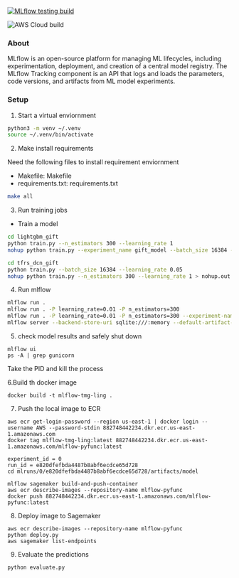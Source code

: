 [![MLflow testing build](https://github.com/tmg-ling/mlflow-tmg-ling/actions/workflows/main.yml/badge.svg)](https://github.com/tmg-ling/mlflow-tmg-ling/actions/workflows/main.yml)

![AWS Cloud build](https://codebuild.us-east-1.amazonaws.com/badges?uuid=eyJlbmNyeXB0ZWREYXRhIjoidkVqS2xWdGpvOHFCZ2hFd3BqalJoQ3gvT21GUXg1YjNxd0FFRFhyRStnSkVIT3dhNmloNksxVlNXTnBOSm8zVFQxdFFzbGNVSVZ2cHBVT3ZVb2tBOFlrPSIsIml2UGFyYW1ldGVyU3BlYyI6IjdhRnNJZ1pCN3BRKy92b0wiLCJtYXRlcmlhbFNldFNlcmlhbCI6MX0%3D&branch=main)

### About

MLflow is an open-source platform for managing ML lifecycles, including experimentation, deployment, and creation of a
central model registry. The MLflow Tracking component is an API that logs and loads the parameters, code versions, and
artifacts from ML model experiments.

### Setup

1. Start a virtual enviornment

```bash
python3 -m venv ~/.venv                  
source ~/.venv/bin/activate 
```

2. Make install requirements

Need the following files to install requirement enviornment

- Makefile: Makefile
- requirements.txt: requirements.txt

```bash
make all
```

3. Run training jobs

- Train a model 

```bash
cd lightgbm_gift
python train.py --n_estimators 300 --learning_rate 1
nohup python train.py --experiment_name gift_model --batch_size 16384 --learning_rate 0.1 > nohup.out 2>&1 &

cd tfrs_dcn_gift
python train.py --batch_size 16384 --learning_rate 0.05
nohup python train.py --n_estimators 300 --learning_rate 1 > nohup.out 2>&1 &
```

4. Run mlflow

```bash
mlflow run .
mlflow run . -P learning_rate=0.01 -P n_estimators=300 
mlflow run . -P learning_rate=0.01 -P n_estimators=300 --experiment-name Baseline_Predictions
mlflow server --backend-store-uri sqlite:///:memory --default-artifact-root ./mlruns
```

5. check model results and safely shut down

```
mlflow ui
ps -A | grep gunicorn
```
Take the PID and kill the process

6.Build th docker image

```
docker build -t mlflow-tmg-ling .
```

7. Push the local image to ECR

```
aws ecr get-login-password --region us-east-1 | docker login --username AWS --password-stdin 882748442234.dkr.ecr.us-east-1.amazonaws.com
docker tag mlflow-tmg-ling:latest 882748442234.dkr.ecr.us-east-1.amazonaws.com/mlflow-pyfunc:latest

experiment_id = 0
run_id = e820dfefbda4487b8abf6ecdce65d728
cd mlruns/0/e820dfefbda4487b8abf6ecdce65d728/artifacts/model

mlflow sagemaker build-and-push-container
aws ecr describe-images --repository-name mlflow-pyfunc
docker push 882748442234.dkr.ecr.us-east-1.amazonaws.com/mlflow-pyfunc:latest
```

8. Deploy image to Sagemaker

```
aws ecr describe-images --repository-name mlflow-pyfunc
python deploy.py
aws sagemaker list-endpoints
```

9. Evaluate the predictions

```
python evaluate.py
```
